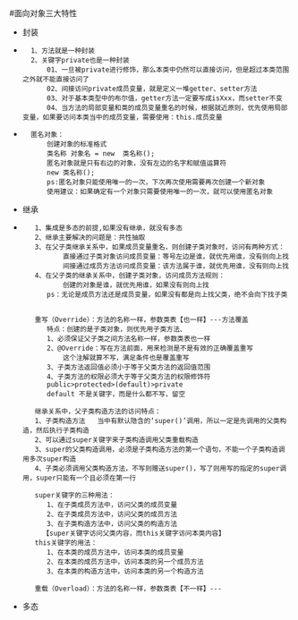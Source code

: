 #面向对象三大特性
*   封装
*       1、方法就是一种封装
        2、关键字private也是一种封装
            01、一旦被private进行修饰，那么本类中仍然可以直接访问，但是超过本类范围之外就不能直接访问了
            02、间接访问private成员变量，就是定义一堆getter、setter方法
            03、对于基本类型中的布尔值，getter方法一定要写成isXxx，而setter不变
            04、当方法的局部变量和类的成员变量重名的时候，根据就近原则，优先使用局部变量，如果要访问本类当中的成员变量，需要使用：this.成员变量
            
*       匿名对象：
            创建对象的标准格式
            类名称 对象名 = new  类名称();
            匿名对象就是只有右边的对象，没有左边的名字和赋值运算符
            new 类名称();
            ps:匿名对象只能使用唯一的一次，下次再次使用需要再次创建一个新对象
            使用建议：如果确定有一个对象只需要使用唯一的一次，就可以使用匿名对象            
*   继承
*        1、集成是多态的前提,如果没有继承，就没有多态
         2、继承主要解决的问题是：共性抽取
         3、在父子类继承关系中，如果成员变量重名，则创建子类对象时，访问有两种方式：
                直接通过子类对象访问成员变量：等号左边是谁，就优先用谁，没有则向上找
                间接通过成员方法访问成员变量：该方法属于谁，就优先用谁，没有则向上找
         4、在父子类的继承关系中，创建子类对象，访问成员方法规则：
                创建的对象是谁，就优先用谁，如果没有则向上找
            ps：无论是成员方法还是成员变量，如果没有都是向上找父类，绝不会向下找子类 
            
         
         重写（Override）：方法的名称一样，参数类表【也一样】---方法覆盖
            特点：创建的是子类对象，则优先用子类方法、
            1、必须保证父子类之间方法名称一样，参数类表也一样
            2、@Override：写在方法前面，用来检测是不是有效的正确覆盖重写
                这个注解就算不写，满足条件也是覆盖重写
            3、子类方法返回值必须小于等于父类方法的返回值范围
            4、子类方法的权限必须大于等于父类方法的权限修饰符
            public>protected>(default)>private
            default 不是关键字，而是什么都不写，留空
            
         继承关系中，父子类构造方法的访问特点：
         1、子类构造方法   当中有默认隐含的‘super()’调用，所以一定是先调用的父类构造，然后执行子类构造
         2、可以通过super关键字来子类构造调用父类重载构造
         3、super的父类构造调用，必须是子类构造方法的第一个语句，不能一个子类构造调用多次super构造
         4、子类必须调用父类构造方法，不写则赠送super()，写了则用写的指定的super调用，super只能有一个且必须在第一行
         
         super关键字的三种用法：
            1、在子类成员方法中，访问父类的成员变量
            2、在子类成员方法中，访问父类的成员方法
            3、在子类构造方法中，访问父类的构造方法
           【super关键字访问父类内容，而this关键字访问本类内容】
         this关键字的用法：
            1、在本类的成员方法中，访问本类的成员变量
            2、在本类的成员方法中，访问本类的另一个成员方法
            3、在本类的构造方法中，访问本类的另一个构造方法    
             
         重载（Overload）：方法的名称一样，参数类表【不一样】---
         
        
         
*   多态
